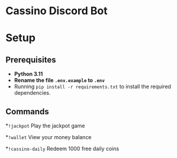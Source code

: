 # Cassino Discord Bot

# Setup
## Prerequisites
* **Python 3.11**
* **Rename the file `.env.example` to `.env`**
* Running `pip install -r requirements.txt` to install the required dependencies.

## Commands
*`!jackpot` Play the jackpot game

*`!wallet` View your money balance

*`!cassino-daily` Redeem 1000 free daily coins
